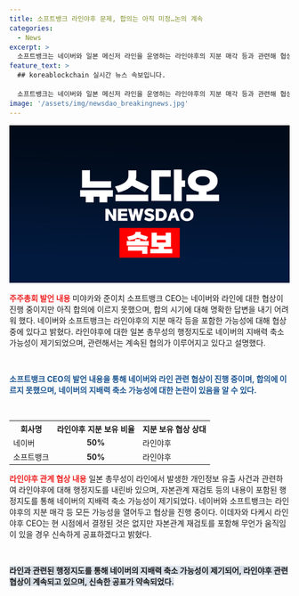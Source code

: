 ```yaml
---
title: 소프트뱅크 라인야후 문제, 합의는 아직 미정…논의 계속
categories:
  - News
excerpt: >
  소프트뱅크는 네이버와 일본 메신저 라인을 운영하는 라인야후의 지분 매각 등과 관련해 협상을 진행 중이지만 합의에 이르지 못했다고 밝혔다. 소프트뱅크 CEO는 "네이버와 계속 협의 중"이며, 라인야후의 미래를 고려하고 있으나 합의 시기에 대해 명확히 답변하기 어렵다고 전했다. 일본 총무성의 행정지도와 관련한 논란과 함께 네이버와 소프트뱅크는 모든 가능성을 열어두고 협상을 진행 중이다.
feature_text: >
  ## koreablockchain 실시간 뉴스 속보입니다.

  소프트뱅크는 네이버와 일본 메신저 라인을 운영하는 라인야후의 지분 매각 등과 관련해 협상을 진행 중이지만 합의에 이르지 못했다고 밝혔다. 소프트뱅크 CEO는 "네이버와 계속 협의 중"이며, 라인야후의 미래를 고려하고 있으나 합의 시기에 대해 명확히 답변하기 어렵다고 전했다. 일본 총무성의 행정지도와 관련한 논란과 함께 네이버와 소프트뱅크는 모든 가능성을 열어두고 협상을 진행 중이다.
image: '/assets/img/newsdao_breakingnews.jpg'
---
```


<p><img src="/assets/img/newsdao_breakingnews.jpg" alt="koreablockchain 속보" /></p>

<p><b><span style="color: #ee2323;">주주총회 발언 내용</span></b>
미야카와 준이치 소프트뱅크 CEO는 네이버와 라인에 대한 협상이 진행 중이지만 아직 합의에 이르지 못했으며, 합의 시기에 대해 명확한 답변을 내기 어려워 했다. 네이버와 소프트뱅크는 라인야후의 지분 매각 등을 포함한 가능성에 대해 협상 중에 있다고 밝혔다. 라인야후에 대한 일본 총무성의 행정지도로 네이버의 지배력 축소 가능성이 제기되었으며, 관련해서는 계속된 협의가 이루어지고 있다고 설명했다.</p>

<p data-ke-size="size16">&nbsp;</p>

<p><b><span style="color: #1a5490;">소프트뱅크 CEO의 발언 내용을 통해 네이버와 라인 관련 협상이 진행 중이며, 합의에 이르지 못했으며, 네이버의 지배력 축소 가능성에 대한 논란이 있음을 알 수 있다.</span></b></p>

<p data-ke-size="size16">&nbsp;</p>

<table>
    <tr>
        <th>회사명</th>
        <th>라인야후 지분 보유 비율</th>
        <th>지분 보유 협상 상대</th>
    </tr>
    <tr>
        <td>네이버</td>
        <td style="text-align: center; height: 17px;"><b>50%</b></td>
        <td>라인야후</td>
    </tr>
    <tr>
        <td>소프트뱅크</td>
        <td style="text-align: center; height: 17px;"><b>50%</b></td>
        <td>라인야후</td>
    </tr>
</table>

<p><b><span style="color: #ee2323;">라인야후 관계 협상 내용</span></b>
일본 총무성이 라인에서 발생한 개인정보 유출 사건과 관련하여 라인야후에 대해 행정지도를 내린바 있으며, 자본관계 재검토 등의 내용이 포함된 행정지도를 통해 네이버의 지배력 축소 가능성이 제기되었다. 네이버와 소프트뱅크는 라인야후의 지분 매각 등 모든 가능성을 열어두고 협상을 진행 중이다. 이데자와 다케시 라인야후 CEO는 현 시점에서 결정된 것은 없지만 자본관계 재검토를 포함해 무언가 움직임이 있을 경우 신속하게 공표하겠다고 밝혔다.</p>

<p data-ke-size="size16">&nbsp;</p>

<p><b><span style="background-color: #21538527;">라인과 관련된 행정지도를 통해 네이버의 지배력 축소 가능성이 제기되어, 라인야후 관련 협상이 계속되고 있으며, 신속한 공표가 약속되었다.</span></b></p>

